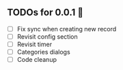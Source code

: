 ﻿## TODOs for 0.0.1 📃
- [ ] Fix sync when creating new record
- [ ] Revisit config section 
- [ ] Revisit timer 
- [ ] Categories dialogs
- [ ] Code cleanup
